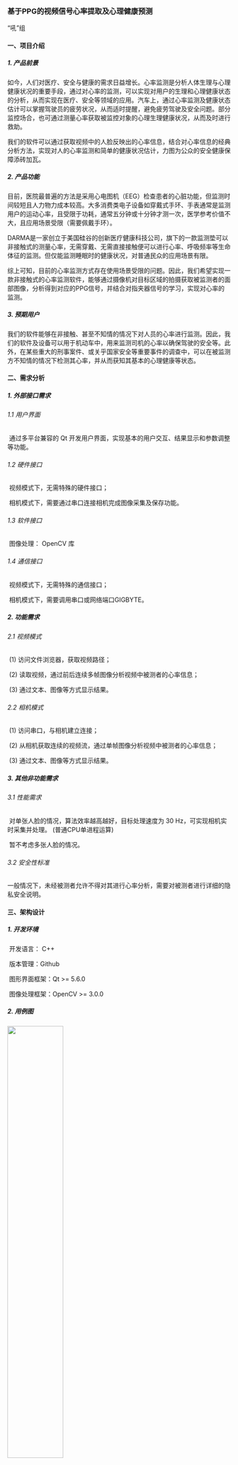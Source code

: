 ### 基于PPG的视频信号心率提取及心理健康预测

“吼”组

#### 一、项目介绍

##### 1. 产品前景

​	如今，人们对医疗、安全与健康的需求日益增长。心率监测是分析人体生理与心理健康状况的重要手段，通过对心率的监测，可以实现对用户的生理和心理健康状态的分析，从而实现在医疗、安全等领域的应用。汽车上，通过心率监测及健康状态估计可以掌握驾驶员的疲劳状况，从而适时提醒，避免疲劳驾驶及安全问题。部分监控场合，也可通过测量心率获取被监控对象的心理生理健康状况，从而及时进行救助。

​	我们的软件可以通过获取视频中的人脸反映出的心率信息，结合对心率信息的经典分析方法，实现对人的心率监测和简单的健康状况估计，力图为公众的安全健康保障添砖加瓦。

##### 2. 产品功能

​	目前，医院最普遍的方法是采用心电图机（EEG）检查患者的心脏功能，但监测时间较短且人力物力成本较高。大多消费类电子设备如穿戴式手环、手表通常是监测用户的运动心率，且受限于功耗，通常五分钟或十分钟才测一次，医学参考价值不大，且应用场景受限（需要佩戴手环）。

​	DARMA是一家创立于美国硅谷的创新医疗健康科技公司，旗下的一款监测垫可以非接触式的测量心率，无需穿戴、无需直接接触便可以进行心率、呼吸频率等生命体征的监测。但仅能监测睡眠时的健康状况，对普通民众的应用场景有限。

​	综上可知，目前的心率监测方式存在使用场景受限的问题。因此，我们希望实现一款非接触式的心率监测软件，能够通过摄像机对目标区域的拍摄获取被监测者的面部图像，分析得到对应的PPG信号，并结合对指夹器信号的学习，实现对心率的监测。

##### 3. 预期用户

​	我们的软件能够在非接触、甚至不知情的情况下对人员的心率进行监测。因此，我们的软件及设备可以用于机动车中，用来监测司机的心率以确保驾驶的安全等。此外，在某些重大的刑事案件、或关乎国家安全等重要事件的调查中，可以在被监测方不知情的情况下检测其心率，并从而获知其基本的心理健康等状态。

#### 二、需求分析

##### 1. 外部接口需求

###### 1.1 用户界面

​	通过多平台兼容的 Qt 开发⽤户界⾯，实现基本的⽤户交互、结果显示和参数调整等功能。

###### 1.2 硬件接口

​	视频模式下，⽆需特殊的硬件接⼝； 

​	相机模式下，需要通过串⼝连接相机完成图像采集及保存功能。

###### 1.3 软件接口

​	图像处理： OpenCV 库

###### 1.4 通信接口

​	视频模式下，⽆需特殊的通信接⼝； 

​	相机模式下，需要调⽤串⼝或⽹络端⼝GIGBYTE。

##### 2. 功能需求

###### 2.1 视频模式

​	(1) 访问⽂件浏览器，获取视频路径；

​	(2) 读取视频，通过前后连续多帧图像分析视频中被测者的⼼率信息；

​	(3) 通过⽂本、图像等⽅式显示结果。

###### 2.2 相机模式

​	(1) 访问串⼝，与相机建⽴连接；

​	(2) 从相机获取连续的视频流，通过单帧图像分析视频中被测者的⼼率信息；

​	(3) 通过⽂本、图像等⽅式显示结果。

##### 3. 其他非功能需求

###### 3.1 性能需求

​	对单张⼈脸的情况，算法效率越⾼越好，⽬标处理速度为 30 Hz，可实现相机实时采集并处理。 (普通CPU单进程运算) 

​	暂不考虑多张⼈脸的情况。

###### 3.2 安全性标准

​	⼀般情况下，未经被测者允许不得对其进⾏⼼率分析，需要对被测者进⾏详细的隐私安全说明。

#### 三、架构设计

##### 1. 开发环境

​	开发语言： C++

​	版本管理：Github

​	图形界面框架：Qt >= 5.6.0

​	图像处理框架：OpenCV >= 3.0.0

##### 2. 用例图

<img src="https://raw.githubusercontent.com/ppghou/ppgdetector/master/data/figure/%E7%94%A8%E4%BE%8B%E5%9B%BE.png" width=50%>

##### 3. 流程图

<img src="https://github.com/ppghou/ppgdetector/blob/master/data/figure/%E6%B5%81%E7%A8%8B%E5%9B%BE.png?raw=true" width=40%>

##### 4. 时序图

<img src="https://github.com/ppghou/ppgdetector/blob/master/data/figure/%E6%97%B6%E5%BA%8F%E5%9B%BE.png?raw=true" width=70%>

##### 5. UML包图

<img src="https://github.com/ppghou/ppgdetector/blob/master/data/figure/UML%E5%8C%85%E5%9B%BE.png?raw=true" width=100%>

##### 6. UML类图

<img src="https://github.com/ppghou/ppgdetector/blob/master/data/figure/UML%E7%B1%BB%E5%9B%BE.png?raw=true">

